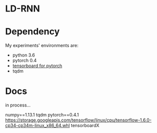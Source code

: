 # LD-RNN

# Dependency
My experiments' environments are:

* python 3.6
* pytorch 0.4
* [tensorboard for pytorch](https://github.com/lanpa/tensorboard-pytorch)
* tqdm

# Docs

in process...

numpy==1.13.1
tqdm
pytorch==0.4.1
https://storage.googleapis.com/tensorflow/linux/cpu/tensorflow-1.6.0-cp34-cp34m-linux_x86_64.whl
tensorboardX